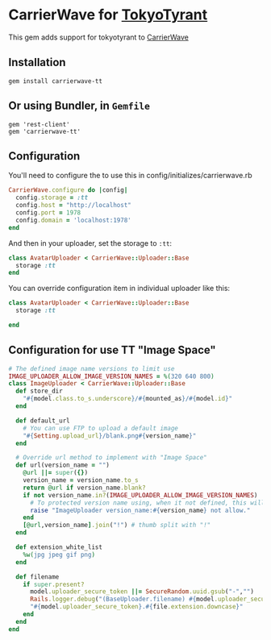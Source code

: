 # CarrierWave for [TokyoTyrant](http://fallabs.com/tokyotyrant/)

This gem adds support for tokyotyrant to [CarrierWave](https://github.com/jnicklas/carrierwave/)

## Installation

    gem install carrierwave-tt

## Or using Bundler, in `Gemfile`

    gem 'rest-client'
    gem 'carrierwave-tt'

## Configuration

You'll need to configure the to use this in config/initializes/carrierwave.rb

```ruby
CarrierWave.configure do |config|
  config.storage = :tt
  config.host = "http://localhost"
  config.port = 1978
  config.domain = 'localhost:1978'
end
```

And then in your uploader, set the storage to `:tt`:

```ruby
class AvatarUploader < CarrierWave::Uploader::Base
  storage :tt
end
```

You can override configuration item in individual uploader like this:

```ruby
class AvatarUploader < CarrierWave::Uploader::Base
  storage :tt

end
```

## Configuration for use TT "Image Space"

```ruby
# The defined image name versions to limit use
IMAGE_UPLOADER_ALLOW_IMAGE_VERSION_NAMES = %(320 640 800)
class ImageUploader < CarrierWave::Uploader::Base
  def store_dir
    "#{model.class.to_s.underscore}/#{mounted_as}/#{model.id}"
  end

  def default_url
    # You can use FTP to upload a default image
    "#{Setting.upload_url}/blank.png#{version_name}"
  end

  # Override url method to implement with "Image Space"
  def url(version_name = "")
    @url ||= super({})
    version_name = version_name.to_s
    return @url if version_name.blank?
    if not version_name.in?(IMAGE_UPLOADER_ALLOW_IMAGE_VERSION_NAMES)
      # To protected version name using, when it not defined, this will be give an error message in development environment
      raise "ImageUploader version_name:#{version_name} not allow."
    end
    [@url,version_name].join("!") # thumb split with "!"
  end

  def extension_white_list
    %w(jpg jpeg gif png)
  end

  def filename
    if super.present?
      model.uploader_secure_token ||= SecureRandom.uuid.gsub("-","")
      Rails.logger.debug("(BaseUploader.filename) #{model.uploader_secure_token}")
      "#{model.uploader_secure_token}.#{file.extension.downcase}"
    end
  end
end
```

